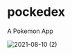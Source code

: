 # pockedex
A Pokemon App

![2021-08-10 (2)](https://user-images.githubusercontent.com/65502480/128831103-6da317bd-0332-4909-8400-5eba91294778.png)
